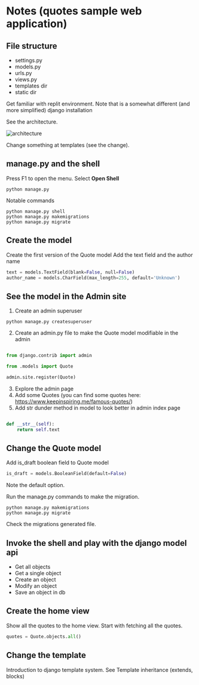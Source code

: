 # Notes (quotes sample web application)

## File structure
* settings.py
* models.py
* urls.py
* views.py
* templates dir
* static dir

Get familiar with replit environment. Note that is a somewhat different (and more simplified) django installation

See the architecture. 

![architecture](https://mdn.mozillademos.org/files/13931/basic-django.png "Architecture")

Change something at templates (see the change).

## manage.py and the shell

Press F1 to open the menu. Select **Open Shell**

```
python manage.py
```

Notable commands
```
python manage.py shell
python manage.py makemigrations
python manage.py migrate
```

## Create the model

Create the first version of the Quote model
Add the text field and the author name

```python
text = models.TextField(blank=False, null=False)
author_name = models.CharField(max_length=255, default='Unknown')
```

## See the model in the Admin site

1. Create an admin superuser

```
python manage.py createsuperuser
```

2. Create an admin.py file to make the Quote model modifiable in the admin

```python

from django.contrib import admin

from .models import Quote

admin.site.register(Quote)
```

3. Explore the admin page
4. Add some Quotes (you can find some quotes here: https://www.keepinspiring.me/famous-quotes/)
5. Add str dunder method in model to look better in admin index page
```python

def __str__(self):
    return self.text
```

## Change the Quote model

Add is_draft boolean field to Quote model

```python
is_draft = models.BooleanField(default=False)
```

Note the default option.

Run the manage.py commands to make the migration.
```
python manage.py makemigrations
python manage.py migrate
```

Check the migrations generated file.

## Invoke the shell and play with the django model api

* Get all objects
* Get a single object
* Create an object
* Modify an object
* Save an object in db


## Create the home view

Show all the quotes to the home view. Start with fetching all the quotes.

```python
quotes = Quote.objects.all()
```

## Change the template

Introduction to django template system. See Template inheritance (extends, blocks)